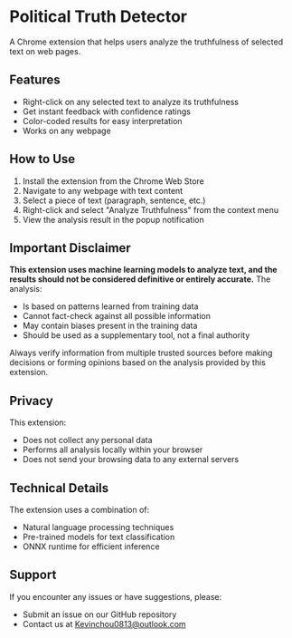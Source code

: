 # Political Truth Detector

A Chrome extension that helps users analyze the truthfulness of selected text on web pages.

## Features

- Right-click on any selected text to analyze its truthfulness
- Get instant feedback with confidence ratings
- Color-coded results for easy interpretation
- Works on any webpage

## How to Use

1. Install the extension from the Chrome Web Store
2. Navigate to any webpage with text content
3. Select a piece of text (paragraph, sentence, etc.)
4. Right-click and select "Analyze Truthfulness" from the context menu
5. View the analysis result in the popup notification

## Important Disclaimer

**This extension uses machine learning models to analyze text, and the results should not be considered definitive or entirely accurate.** The analysis:

- Is based on patterns learned from training data
- Cannot fact-check against all possible information
- May contain biases present in the training data
- Should be used as a supplementary tool, not a final authority

Always verify information from multiple trusted sources before making decisions or forming opinions based on the analysis provided by this extension.

## Privacy

This extension:
- Does not collect any personal data
- Performs all analysis locally within your browser
- Does not send your browsing data to any external servers

## Technical Details

The extension uses a combination of:
- Natural language processing techniques
- Pre-trained models for text classification
- ONNX runtime for efficient inference

## Support

If you encounter any issues or have suggestions, please:
- Submit an issue on our GitHub repository
- Contact us at [Kevinchou0813@outlook.com](mailto:Kevinchou0813@outlook.com)

